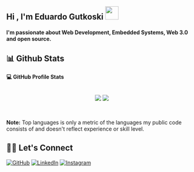 <h2>Hi , I'm Eduardo Gutkoski <img src="https://media.giphy.com/media/hvRJCLFzcasrR4ia7z/giphy.gif" width="35"></h2>

<h4> I'm passionate about Web Development, Embedded Systems, Web 3.0 and open source. </h4>

<!--
**gutkedu/gutkedu** is a ✨ _special_ ✨ repository because its `README.md` (this file) appears on your GitHub profile.

Here are some ideas to get you started:

- 🔭 I’m currently working on ...
- 🌱 I’m currently learning ...
- 👯 I’m looking to collaborate on ...
- 🤔 I’m looking for help with ...
- 💬 Ask me about ...
- 📫 How to reach me: ...
- 😄 Pronouns: ...
- ⚡ Fun fact: ...
-->

## 📊 Github Stats 

<summary><b>💻 GitHub Profile Stats</b></summary>
  <br/>
<p align="center">
  <img align="center" src="https://github-readme-stats.vercel.app/api/top-langs/?username=gutkedu&&hide=html,makefile,c%2B%2B,c,vcl,groff,dockerfile,shell,objective-c&title_color=ffffff&text_color=c9cacc&icon_color=2bbc8a&bg_color=1d1f21&count_private=true&langs_count=3"/>
  <img align="center" src="https://github-readme-stats.vercel.app/api?username=gutkedu&show_icons=true&line_height=27&count_private=true&title_color=ffffff&text_color=c9cacc&icon_color=2bbc8a&bg_color=1d1f21"/>
  <br><br>
</p>
  <br/>
  <b>Note:</b> Top languages is only a metric of the languages my public code consists of and doesn't reflect experience or skill level.
  </p>

## :raising_hand_man: Let's Connect
<p>
	<a href="https://github.com/gutkedu"><img src="https://img.icons8.com/bubbles/50/000000/github.png" alt="GitHub"/></a>
	<a href="https://www.linkedin.com/in/eduardo-ped%C3%B3-gutkoski-5a2950187/"><img src="https://img.icons8.com/bubbles/50/000000/linkedin.png" alt="LinkedIn"/></a>
	<a href="https://www.instagram.com/eduardopgutkoski/"><img src="https://img.icons8.com/bubbles/50/000000/instagram.png" alt="Instagram"/></a>
</p>
